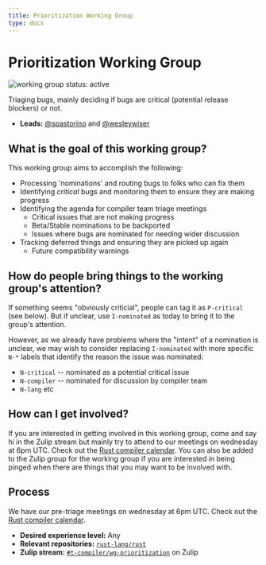 ```yaml
---
title: Prioritization Working Group
type: docs
---
```


# Prioritization Working Group
![working group status: active][status]

 Triaging bugs, mainly deciding if bugs are critical (potential release blockers) or not.

- **Leads:**  [@spastorino][spastorino] and [@wesleywiser][wesleywiser]

[status]: https://img.shields.io/badge/status-active-brightgreen.svg?style=for-the-badge
[spastorino]: https://github.com/spastorino
[wesleywiser]: https://github.com/wesleywiser

## What is the goal of this working group?

This working group aims to accomplish the following:

- Processing 'nominations' and routing bugs to folks who can fix them
- Identifying *critical* bugs and monitoring them to ensure they are
  making progress
- Identifying the agenda for compiler team triage meetings
  - Critical issues that are not making progress
  - Beta/Stable nominations to be backported
  - Issues where bugs are nominated for needing wider discussion
- Tracking deferred things and ensuring they are picked up again
  - Future compatibility warnings

## How do people bring things to the working group's attention?

If something seems "obviously criticial", people can tag it as
`P-critical` (see below). But if unclear, use `I-nominated` as today to
bring it to the group's attention.

However, as we already have problems where the "intent" of a nomination
is unclear, we may wish to consider replacing `I-nominated` with more
specific `N-*` labels that identify the reason the issue was nominated:

* `N-critical` -- nominated as a potential critical issue
* `N-compiler` -- nominated for discussion by compiler team
* `N-lang` etc

## How can I get involved?

If you are interested in getting involved in this working group, come
and say hi in the Zulip stream but mainly try to attend to our meetings
on wednesday at 6pm UTC. Check out the [Rust compiler
calendar](https://rust-lang.github.io/compiler-team/#meeting-calendar).
You can also be added to the Zulip group for the working group if you
are interested in being pinged when there are things that you may want
to be involved with.

## Process

We have our pre-triage meetings on wednesday at 6pm UTC. Check out the
[Rust compiler
calendar](https://rust-lang.github.io/compiler-team/#meeting-calendar).

- **Desired experience level:** Any
- **Relevant repositories:** [`rust-lang/rust`][rust-repo]
- **Zulip stream:** [`#t-compiler/wg-prioritization`][zulip] on Zulip

[rust-repo]: https://github.com/rust-lang/rust
[zulip]: https://rust-lang.zulipchat.com/#narrow/stream/227806-t-compiler.2Fwg-prioritization
